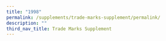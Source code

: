 ```yaml
---
title: "1998"
permalink: /supplements/trade-marks-supplement/permalink/
description: ""
third_nav_title: Trade Marks Supplement
---
```

